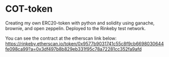 # COT-token
Creating my own ERC20-token with python and solidity using ganache, brownie, and open zeppelin. Deployed to the Rinkeby test network.


You can see the contract at the etherscan link below:
https://rinkeby.etherscan.io/token/0x9577b9031741c55c8f9cb6698030644fe098ca99?a=0x3df497b8b829eb331f95c78a72281cc352fa9afd
